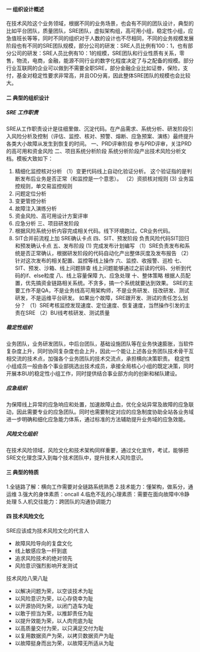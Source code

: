 #### 一 组织设计概述
在技术风险这个业务领域，根据不同的业务场景，也会有不同的团队设计，典型的比如平台团队，质量团队，SRE团队，虚拟架构组，高可用小组，稳定性小组，应急值班长等等，同时不同的组织对于人数的设计也不尽相同，不同的业务规模发展阶段也有不同的SRE团队规模，部分公司的研发：SRE人员比例有100：1，也有部分公司的研发：SRE人员比例有10：1的规模，SRE团队和行业性质有关系，零售，物流，电商，金融，能源不同行业的数字化程度决定了与之配备的规模。部分行业互联网的企业可以做到不需要全职SRE，部分金融企业比如证劵，保险，支付，基金对稳定性要求非常高，并且OD分离，因此整体SRE团队的规模也会比较大。

#### 二 典型的组织设计
##### SRE 工作职责
SRE从工作职责设计是往细里做、沉淀代码。在产品需求、系统分析、研发阶段引入风险分析及控制（评估、监控、核对、预警、熔断、应急预案、演练）最终提升各类大小故障从发生到恢复的时间。
一、PRD评审阶段 参与PRD评审，关注PRD的高可用和资金风险
二、项目系统分析阶段
系统分析阶段产出技术风险分析文档。模板大致如下：
1. 精细化监控核对分析
（1）变更代码线上自动化验证分析。 这个验证指的是判断发布后业务是否正常（和监控是一个意思）。
（2）资损核对规则
 (3) 业务监控规则，单交易监控规则
2. 问题定位分析
3. 变更管控分析
4. 故障注入演练分析
5. 资金风险、高可用设计方案评审
6. 应急分析
三、项目研发阶段
1. 根据风险系统分析内容完成相关代码。线下环境跑过。CR业务代码。 
2. SIT合并前流程上加 SRE确认卡点
四、SIT、预发阶段
负责风险代码SIT回归和预发确认卡点
五、发布阶段
 (1) 完成发布计划编写
（1）SRE负责发布和系统是否正常确认，根据研发阶段的代码自动化产出整体灰度及发布报告
（2）针对这次发布的相关配置、监控等线上操作
六、监控、收报警、巡检
七、SIT、预发、沙箱、线上问题排查
线上问题能够通过之前读的代码、分析到代码的if、else粒度
八、线上容量保障
九、应急处理
十、整体策略 根据人员配置，优先搞资金链路相关系统。不贪多，搞一个系统就要达到效果。
SRE的主要工作不是QA，不是业务线高可用架构师，不是业务研发、技改研发、测试研发，不是运维平台研发。 
如果出个故障，SRE跟开发、测试的责任怎么划分？ 
（1）SRE考核监控发现速度、定位速度、恢复速度，当然操作引发的主责在SRE
（2）BU线考核研发、测试质量
##### 稳定性组织
业务团队，业务研发团队，中后台团队，基础设施团队等在业务快速膨胀，当软件复杂度上升，同时协同复杂度也会上升，因此一个能让上述各业务团队技术骨干互相交流的技术点，加强各个业务团队的技术交流点，承担横向决策职责。
稳定性小组成员一般由各个事业部挑选出技术成员，承接全局核心小组的既定决策，同时开展本BU的稳定性小组工作，同时提供结合事业部方向的创新和梯队建设。
##### 应急组织
为保障线上异常的应急响应和处置，加速故障止血，优化全站异常及故障的应急联动，因此需要专业的应急团队。同时也需要制定对应的应急制度协助全站各业务域进一步明确和细化应急能力体系，通过标准的方法辅助提升业务域的应急效能。
##### 风险文化组织
在技术风险领域，风险文化和技术架构同样重要，通过文化宣传，考试，能够把SRE文化理念深入到每个技术团队中，提升技术人风险意识。

#### 三 典型的特质
1.全链路了解：横向工作需要对全链路系统熟悉
2.技术能力：懂架构，做系分，通运维
3.强大的身体素质：oncall
4.临危不乱的心理素质：需要在面向故障中冷静处理
5.人机交往能力：跨团队的沟通协调能力

#### 四 技术风险文化

SRE应该成为技术风险文化的代言人
* 故障风险导向的复盘文化
* 线上敏感应急一杆到底
* 追求风险技术的绝对领先
* 风险意识强烈影响开发测试

技术风险八荣八耻
* 以解决问题为荣，以空谈技术为耻
* 以风险意识为荣，以心存侥幸为耻
* 以开源协同为荣，以闭门造车为耻
* 以敢于担当为荣，以推卸责任为耻
* 以提升效能为荣，以人肉兜底为耻
* 以高质量交付为荣，以只满足交付为耻
* 以复用数据资产为荣，以拷贝数据资产为耻
* 以故障挺身而出为荣，以故障无所适从为耻

